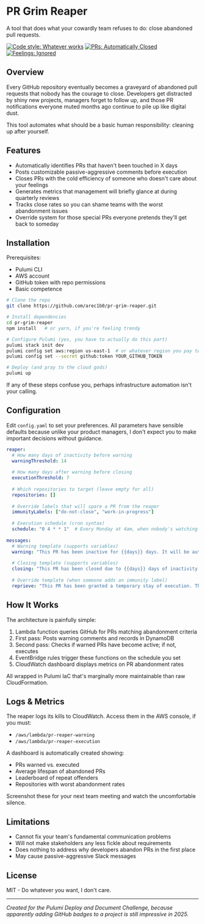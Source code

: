 # PR Grim Reaper

A tool that does what your cowardly team refuses to do: close abandoned pull requests.

[![Code style: Whatever works](https://img.shields.io/badge/code%20style-whatever%20works-blue.svg)](https://github.com)
[![PRs: Automatically Closed](https://img.shields.io/badge/PRs-automatically%20closed-red.svg)](https://github.com)
[![Feelings: Ignored](https://img.shields.io/badge/feelings-ignored-purple.svg)](https://github.com)

## Overview

Every GitHub repository eventually becomes a graveyard of abandoned pull requests that nobody has the courage to close. Developers get distracted by shiny new projects, managers forget to follow up, and those PR notifications everyone muted months ago continue to pile up like digital dust.

This tool automates what should be a basic human responsibility: cleaning up after yourself.

## Features

- Automatically identifies PRs that haven't been touched in X days
- Posts customizable passive-aggressive comments before execution
- Closes PRs with the cold efficiency of someone who doesn't care about your feelings
- Generates metrics that management will briefly glance at during quarterly reviews
- Tracks close rates so you can shame teams with the worst abandonment issues
- Override system for those special PRs everyone pretends they'll get back to someday

## Installation

Prerequisites:

- Pulumi CLI
- AWS account
- GitHub token with repo permissions
- Basic competence

```bash
# Clone the repo
git clone https://github.com/arec1b0/pr-grim-reaper.git

# Install dependencies 
cd pr-grim-reaper
npm install   # or yarn, if you're feeling trendy

# Configure Pulumi (yes, you have to actually do this part)
pulumi stack init dev
pulumi config set aws:region us-east-1  # or whatever region you pay too much for
pulumi config set --secret github:token YOUR_GITHUB_TOKEN

# Deploy (and pray to the cloud gods)
pulumi up
```

If any of these steps confuse you, perhaps infrastructure automation isn't your calling.

## Configuration

Edit `config.yaml` to set your preferences. All parameters have sensible defaults because unlike your product managers, I don't expect you to make important decisions without guidance.

```yaml
reaper:
  # How many days of inactivity before warning
  warningThreshold: 14
  
  # How many days after warning before closing
  executionThreshold: 7
  
  # Which repositories to target (leave empty for all)
  repositories: []
  
  # Override labels that will spare a PR from the reaper
  immunityLabels: ["do-not-close", "work-in-progress"]
  
  # Execution schedule (cron syntax)
  schedule: "0 4 * * 1"  # Every Monday at 4am, when nobody's watching
  
messages:
  # Warning template (supports variables)
  warning: "This PR has been inactive for {{days}} days. It will be automatically closed in 7 days unless activity is detected. The machines are watching."
  
  # Closing template (supports variables)
  closing: "This PR has been closed due to {{days}} days of inactivity. Your code has been judged by the algorithm and found wanting."
  
  # Override template (when someone adds an immunity label)
  reprieve: "This PR has been granted a temporary stay of execution. The reaper will return."
```

## How It Works

The architecture is painfully simple:

1. Lambda function queries GitHub for PRs matching abandonment criteria
2. First pass: Posts warning comments and records in DynamoDB
3. Second pass: Checks if warned PRs have become active; if not, executes
4. EventBridge rules trigger these functions on the schedule you set
5. CloudWatch dashboard displays metrics on PR abandonment rates

All wrapped in Pulumi IaC that's marginally more maintainable than raw CloudFormation.

## Logs & Metrics

The reaper logs its kills to CloudWatch. Access them in the AWS console, if you must:

- `/aws/lambda/pr-reaper-warning`
- `/aws/lambda/pr-reaper-execution`

A dashboard is automatically created showing:

- PRs warned vs. executed
- Average lifespan of abandoned PRs
- Leaderboard of repeat offenders
- Repositories with worst abandonment rates

Screenshot these for your next team meeting and watch the uncomfortable silence.

## Limitations

- Cannot fix your team's fundamental communication problems
- Will not make stakeholders any less fickle about requirements
- Does nothing to address why developers abandon PRs in the first place
- May cause passive-aggressive Slack messages

## License

MIT - Do whatever you want, I don't care.

---

*Created for the Pulumi Deploy and Document Challenge, because apparently adding GitHub badges to a project is still impressive in 2025.*

